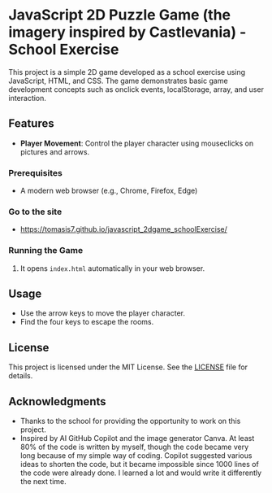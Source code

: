 # JavaScript 2D Puzzle Game (the imagery inspired by Castlevania) - School Exercise

This project is a simple 2D game developed as a school exercise using JavaScript, HTML, and CSS. The game demonstrates basic game development concepts such as onclick events, localStorage, array, and user interaction.

## Features

- **Player Movement**: Control the player character using mouseclicks on pictures and arrows.

### Prerequisites

- A modern web browser (e.g., Chrome, Firefox, Edge)

### Go to the site

- https://tomasis7.github.io/javascript_2dgame_schoolExercise/

### Running the Game

1. It opens `index.html` automatically in your web browser.

## Usage

- Use the arrow keys to move the player character.
- Find the four keys to escape the rooms.

## License

This project is licensed under the MIT License. See the [LICENSE](LICENSE) file for details.

## Acknowledgments

- Thanks to the school for providing the opportunity to work on this project.
- Inspired by AI GitHub Copilot and the image generator Canva. At least 80% of the code is written by myself, though the code became very long because of my simple way of coding. Copilot suggested various ideas to shorten the code, but it became impossible since 1000 lines of the code were already done. I learned a lot and would write it differently the next time.
